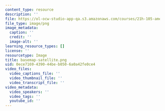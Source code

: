 ```yaml
---
content_type: resource
description: ''
file: https://ol-ocw-studio-app-qa.s3.amazonaws.com/courses/21h-105-american-classics-fall-2002/basemap-satellite.png
file_type: image/png
image_metadata:
  caption: ''
  credit: ''
  image-alt: ''
learning_resource_types: []
license: ''
resourcetype: Image
title: basemap-satellite.png
uid: 0ece7169-4390-44be-b050-6a0a42fe0ce4
video_files:
  video_captions_file: ''
  video_thumbnail_file: ''
  video_transcript_file: ''
video_metadata:
  video_speakers: ''
  video_tags: ''
  youtube_id: ''
---
```

